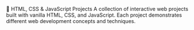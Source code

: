 🚀 HTML, CSS & JavaScript Projects
A collection of interactive web projects built with vanilla HTML, CSS, and JavaScript. Each project demonstrates different web development concepts and techniques.
